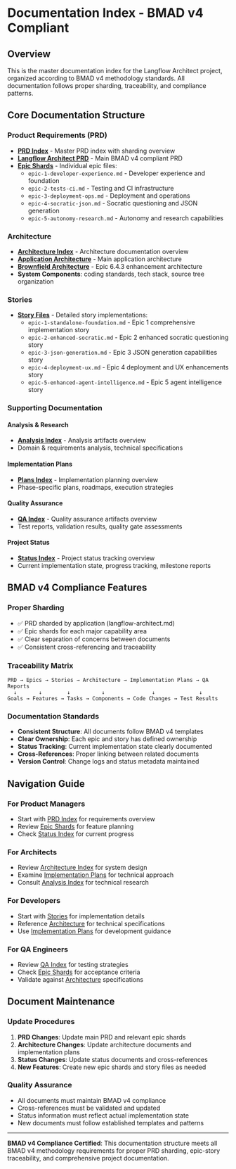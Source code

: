 # Documentation Index - BMAD v4 Compliant

## Overview

This is the master documentation index for the Langflow Architect project, organized according to BMAD v4 methodology standards. All documentation follows proper sharding, traceability, and compliance patterns.

## Core Documentation Structure

### Product Requirements (PRD)

- **[PRD Index](./prd/prd.md)** - Master PRD index with sharding overview
- **[Langflow Architect PRD](./prd/langflow-architect.md)** - Main BMAD v4 compliant PRD
- **[Epic Shards](./prd/)** - Individual epic files:
  - `epic-1-developer-experience.md` - Developer experience and foundation
  - `epic-2-tests-ci.md` - Testing and CI infrastructure 
  - `epic-3-deployment-ops.md` - Deployment and operations
  - `epic-4-socratic-json.md` - Socratic questioning and JSON generation
  - `epic-5-autonomy-research.md` - Autonomy and research capabilities

### Architecture

- **[Architecture Index](./architecture/architecture-index.md)** - Architecture documentation overview
- **[Application Architecture](./architecture/langflow-architect-architecture.md)** - Main application architecture
- **[Brownfield Architecture](./architecture/brownfield-architecture.md)** - Epic 6.4.3 enhancement architecture
- **System Components**: coding standards, tech stack, source tree organization

### Stories

- **[Story Files](./stories/)** - Detailed story implementations:
  - `epic-1-standalone-foundation.md` - Epic 1 comprehensive implementation story
  - `epic-2-enhanced-socratic.md` - Epic 2 enhanced socratic questioning story
  - `epic-3-json-generation.md` - Epic 3 JSON generation capabilities story
  - `epic-4-deployment-ux.md` - Epic 4 deployment and UX enhancements story
  - `epic-5-enhanced-agent-intelligence.md` - Epic 5 agent intelligence story

### Supporting Documentation

#### Analysis & Research

- **[Analysis Index](./analysis/analysis-index.md)** - Analysis artifacts overview
- Domain & requirements analysis, technical specifications

#### Implementation Plans  

- **[Plans Index](./plans/plans-index.md)** - Implementation planning overview
- Phase-specific plans, roadmaps, execution strategies

#### Quality Assurance

- **[QA Index](./qa/qa-index.md)** - Quality assurance artifacts overview  
- Test reports, validation results, quality gate assessments

#### Project Status

- **[Status Index](./status/status-index.md)** - Project status tracking overview
- Current implementation state, progress tracking, milestone reports

## BMAD v4 Compliance Features

### Proper Sharding

- ✅ PRD sharded by application (langflow-architect.md)
- ✅ Epic shards for each major capability area
- ✅ Clear separation of concerns between documents
- ✅ Consistent cross-referencing and traceability

### Traceability Matrix

```
PRD → Epics → Stories → Architecture → Implementation Plans → QA Reports
  ↓       ↓        ↓          ↓               ↓              ↓
Goals → Features → Tasks → Components → Code Changes → Test Results
```

### Documentation Standards

- **Consistent Structure**: All documents follow BMAD v4 templates
- **Clear Ownership**: Each epic and story has defined ownership
- **Status Tracking**: Current implementation state clearly documented
- **Cross-References**: Proper linking between related documents
- **Version Control**: Change logs and status metadata maintained

## Navigation Guide

### For Product Managers
- Start with [PRD Index](./prd/prd.md) for requirements overview
- Review [Epic Shards](./prd/) for feature planning
- Check [Status Index](./status/status-index.md) for current progress

### For Architects  
- Review [Architecture Index](./architecture/architecture-index.md) for system design
- Examine [Implementation Plans](./plans/plans-index.md) for technical approach
- Consult [Analysis Index](./analysis/analysis-index.md) for technical research

### For Developers
- Start with [Stories](./stories/) for implementation details
- Reference [Architecture](./architecture/) for technical specifications
- Use [Implementation Plans](./plans/) for development guidance

### For QA Engineers
- Review [QA Index](./qa/qa-index.md) for testing strategies
- Check [Epic Shards](./prd/) for acceptance criteria
- Validate against [Architecture](./architecture/) specifications

## Document Maintenance

### Update Procedures
1. **PRD Changes**: Update main PRD and relevant epic shards
2. **Architecture Changes**: Update architecture documents and implementation plans
3. **Status Changes**: Update status documents and cross-references
4. **New Features**: Create new epic shards and story files as needed

### Quality Assurance
- All documents must maintain BMAD v4 compliance
- Cross-references must be validated and updated
- Status information must reflect actual implementation state
- New documents must follow established templates and patterns

---

**BMAD v4 Compliance Certified**: This documentation structure meets all BMAD v4 methodology requirements for proper PRD sharding, epic-story traceability, and comprehensive project documentation.
